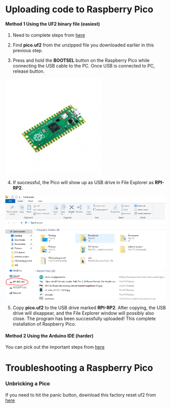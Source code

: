 # Uploading code to Raspberry Pico

#### Method 1 Using the UF2 binary file (easiest)

1. Need to complete steps from [here](https://github.com/microcontrollersig/brian-led-matrix-petrol-signs/blob/main/README.md#software)

2. Find **pico.uf2** from the unzipped file you downloaded earlier in this previous step.

3. Press and hold the **BOOTSEL** button on the Raspberry Pico while connecting the USB cable to the PC. Once USB is connected to PC, release button.

<img src="https://github.com/microcontrollersig/brian-led-matrix-petrol-signs/raw/main/images/pico-bootsel.png" width="300" />

4. If successful, the Pico will show up as USB drive in File Explorer as **RPI-RP2**.

<img src="https://github.com/microcontrollersig/brian-led-matrix-petrol-signs/raw/main/images/rpi-rp2.png" width="500" />

5. Copy **pico.uf2** to the USB drive marked **RPI-RP2**. After copying, the USB drive will disappear, and the File Explorer window will possibly also close. The program has been successfully uploaded! This complete installation of Raspberry Pico.


#### Method 2 Using the Arduino IDE (harder)
You can pick out the important steps from [here](https://github.com/microcontrollersig/brian-led-matrix-petrol-signs/blob/main/code/pico/BUILDING.md)


# Troubleshooting a Raspberry Pico

### Unbricking a Pico

If you need to hit the panic button, download this factory reset uf2 from [here](https://www.raspberrypi.org/documentation/pico/getting-started/static/6f6f31460c258138bd33cc96ddd76b91/flash_nuke.uf2)
